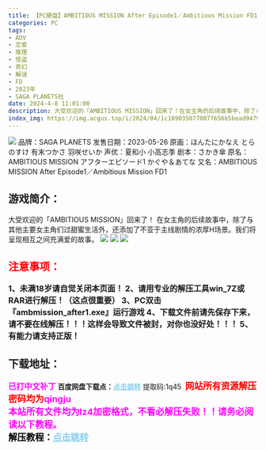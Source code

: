 ```yaml
---
title: 【PC硬盘】AMBITIOUS MISSION After Episode1／Ambitious Mission FD1
categories: PC
tags:
- ADV
- 恋爱
- 推理
- 怪盗
- 奇幻
- 解谜
- FD
- 2023年
- SAGA PLANETS社
date: 2024-4-8 11:01:00
description: 大受欢迎的「AMBITIOUS MISSION」回来了！在女主角的后续故事中，除了与其他主要女主角们过甜蜜生活外，还添加了不亚于主线剧情的浓厚H场景。我们将呈现相互之间充满爱的故事。
index_img: https://img.acgus.top/i/2024/04/1c1090350770077656b5bead9479bda0.webp
---
```

![](https://img.acgus.top/i/2024/04/1c1090350770077656b5bead9479bda0.webp)
品牌：SAGA PLANETS
发售日期：2023-05-26
原画：ほんたにかなえ とらのすけ 有末つかさ 羽咲せいか
声优：夏和小 小高志季
剧本：さかき傘
原名：AMBITIOUS MISSION アフターエピソード1 かぐや＆あてな
又名：AMBITIOUS MISSION After Episode1／Ambitious Mission FD1

## 游戏简介：
大受欢迎的「AMBITIOUS MISSION」回来了！
在女主角的后续故事中，除了与其他主要女主角们过甜蜜生活外，还添加了不亚于主线剧情的浓厚H场景。我们将呈现相互之间充满爱的故事。
![](https://img.acgus.top/i/2024/04/4ed002f8cc92fbee0dd53c82e5a2aeb3.webp)
![](https://img.acgus.top/i/2024/04/6c7391eefca3528ff3267b9f88941b71.webp)
![](https://img.acgus.top/i/2024/04/ae97fc246cbe3c366f35030b8abfbe65.webp)





## <font color=#FF0000 >注意事项：</font>
<font size=3><b>1、未满18岁请自觉关闭本页面！
2、请用专业的解压工具win_7Z或RAR进行解压！（这点很重要）
3、PC双击『ambmission_after1.exe』运行游戏
4、下载文件前请先保存下来，请不要在线解压！！！这样会导致文件被封，对你也没好处！！！
5、有能力请支持正版！</b></font>

## 下载地址：
<font color=#FF00FF size=3><b>已打中文补丁</b></font>
<b>百度网盘下载点：</b><a href="https://pan.baidu.com/s/1-XdHHUFrxzhWj8ApW309yA?pwd=1q45" style="color: #87CEEB;"><b>点击跳转</b></a> 提取码:1q45
<a style="padding: 0" href="https://post.qingju.org/AD/"><img style="max-width:100%" src="https://img.acgus.top/i/2024/07/478f689b8021d8d499ab43d21acf137a.gif" alt=""></a>
<b><font color=#FF0000 size=4>网站所有资源解压密码均为</b></font><b><font color=#FF00FF size=4>qingju</font><font color=#FF0000 ></font></b><br><b><font color=#FF00FF size=4>本站所有文件均为lz4加密格式，不看必解压失败！！请务必阅读以下教程。</b></font><br><b><font color=#000 size=4>解压教程：</b><a href="https://post.qingju.org/tutorial/000/" style="color: #87CEEB;"><b>点击跳转</b></a>